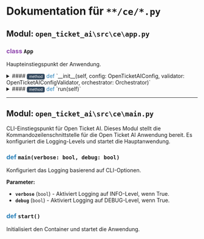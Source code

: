 # Dokumentation für `**/ce/*.py`

## Modul: `open_ticket_ai\src\ce\app.py`


### <span style='color: #8E44AD;'>class</span> `App`

Haupteinstiegspunkt der Anwendung.


<details>
<summary>#### <span style='font-size: 0.7em; background-color: #34495E; color: white; padding: 2px 6px; border-radius: 4px; vertical-align: middle;'>method</span> <span style='color: #2980B9;'>def</span> `__init__(self, config: OpenTicketAIConfig, validator: OpenTicketAIConfigValidator, orchestrator: Orchestrator)`</summary>

Initialisiert die Anwendung.

**Parameter:**

- **`config`** () - Geladene Konfiguration für die Anwendung.
- **`validator`** () - Validator zur Überprüfung der Konfiguration.
- **`orchestrator`** () - Orchestrator zum Ausführen von Attribut-Vorhersagen.

</details>


<details>
<summary>#### <span style='font-size: 0.7em; background-color: #34495E; color: white; padding: 2px 6px; border-radius: 4px; vertical-align: middle;'>method</span> <span style='color: #2980B9;'>def</span> `run(self)`</summary>

Validiert die Konfiguration und startet die Scheduler-Schleife.
Diese Methode:
1. Validiert die Anwendungskonfiguration
2. Richtet geplante Jobs mit dem Orchestrator ein
3. Tritt in eine Endlosschleife ein, um anstehende geplante Tasks auszuführen

</details>


---

## Modul: `open_ticket_ai\src\ce\main.py`

CLI-Einstiegspunkt für Open Ticket AI.
Dieses Modul stellt die Kommandozeilenschnittstelle für die Open Ticket AI Anwendung bereit.
Es konfiguriert die Logging-Levels und startet die Hauptanwendung.


### <span style='color: #2980B9;'>def</span> `main(verbose: bool, debug: bool)`

Konfiguriert das Logging basierend auf CLI-Optionen.

**Parameter:**

- **`verbose`** (`bool`) - Aktiviert Logging auf INFO-Level, wenn True.
- **`debug`** (`bool`) - Aktiviert Logging auf DEBUG-Level, wenn True.



### <span style='color: #2980B9;'>def</span> `start()`

Initialisiert den Container und startet die Anwendung.